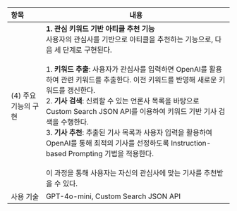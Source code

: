 | 항목 | 내용 |
|:---|---|
| (4) 주요 기능의 구현 | **1. 관심 키워드 기반 아티클 추천 기능**<br>사용자의 관심사를 기반으로 아티클을 추천하는 기능으로, 다음 세 단계로 구현된다.<br><br>1. **키워드 추출**: 사용자가 관심사를 입력하면 OpenAI를 활용하여 관련 키워드를 추출한다. 이전 키워드를 반영해 새로운 키워드를 갱신한다.<br>2. **기사 검색**: 신뢰할 수 있는 언론사 목록을 바탕으로 Custom Search JSON API를 이용하여 키워드 기반 기사 검색을 수행한다.<br>3. **기사 추천**: 추출된 기사 목록과 사용자 입력을 활용하여 OpenAI를 통해 최적의 기사를 선정하도록 Instruction-based Prompting 기법을 적용한다.<br><br>이 과정을 통해 사용자는 자신의 관심사에 맞는 기사를 추천받을 수 있다. |
| 사용 기술 | GPT-4o-mini, Custom Search JSON API |
